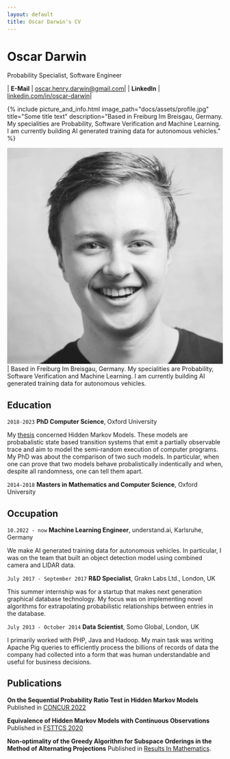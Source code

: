 ```yaml
---
layout: default
title: Oscar Darwin's CV
---
```


# Oscar Darwin
Probability Specialist, Software Engineer

| __E-Mail__   | [oscar.henry.darwin@gmail.com](mailto:eralp@eralpkaraduman.com)|
| __LinkedIn__ | [linkedin.com/in/oscar-darwin](https://www.linkedin.com/in/oscar-darwin-44189076/)|

{% include picture_and_info.html image_path="docs/assets/profile.jpg" title="Some title text" description="Based in Freiburg Im Breisgau, Germany. My specialities are Probability, Software Verification and Machine Learning. I am currently building AI generated training data for autonomous vehicles." %}

![alt](docs/assets/profile.jpg) | Based in Freiburg Im Breisgau, Germany. My specialities are Probability, Software Verification and Machine Learning. I am currently building AI generated training data for autonomous vehicles.

## Education

`2018-2023` __PhD Computer Science__, Oxford University

My [thesis](https://ora.ox.ac.uk/objects/uuid:b77662da-2fed-4e1b-8a9f-58612f29c692) concerned Hidden Markov Models. These models are probabalistic state based transition systems that emit a partially observable trace and aim to model the semi-random execution of computer programs. My PhD was about the comparison of two such models. In particular, when one can prove that two models behave probalistically indentically and when, despite all randomness, one can tell them apart.

`2014-2018` __Masters in Mathematics and Computer Science__, Oxford University

## Occupation

`10.2022 - now` __Machine Learning Engineer__, understand.ai, Karlsruhe, Germany    

We make AI generated training data for autonomous vehicles. In particular, I was on the team that built an object detection model using combined camera and LIDAR data.

`July 2017 - September 2017` __R&D Specialist__, Grakn Labs Ltd., London, UK  
  
This summer internship was for a startup that makes next generation graphical database technology. My focus was on implementing novel algorithms for extrapolating probabilistic relationships between entries in the database.

`July 2013 - October 2014` __Data Scientist__, Somo Global, London, UK

I primarily worked with PHP, Java and Hadoop. My main task was writing Apache Pig queries to efficiently process the billions of records of data the company had collected into a form that was human understandable and useful for business decisions.

## Publications

__On the Sequential Probability Ratio Test in Hidden Markov Models__  
Published in [CONCUR 2022](https://doi.org/10.4230/LIPIcs.CONCUR.2022.9)

__Equivalence of Hidden Markov Models with Continuous Observations__  
Published in [FSTTCS 2020](https://doi.org/10.4230/LIPIcs.FSTTCS.2020.43)

__Non-optimality of the Greedy Algorithm for Subspace Orderings in the Method of Alternating Projections__   Published in [Results In Mathematics](https://doi.org/10.1007/s00025-017-0721-5).

